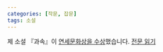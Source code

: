 ```yaml
---
categories: [작문, 잡문]
tags: 소설
---
```

제 소설 『과속』이 [연세문화상을 수상](https://chunchu.yonsei.ac.kr/news/articleView.html?idxno=29505)했습니다. [전문 읽기](http://chunchu.yonsei.ac.kr/news/articleView.html?idxno=29576)
